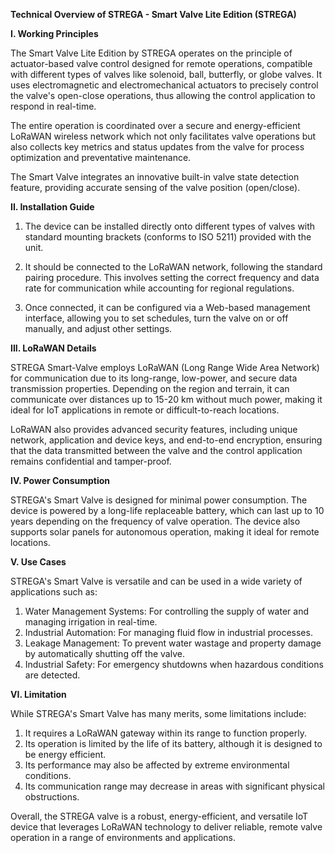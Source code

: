 **Technical Overview of STREGA - Smart Valve Lite Edition (STREGA)**

**I. Working Principles**

The Smart Valve Lite Edition by STREGA operates on the principle of actuator-based valve control designed for remote operations, compatible with different types of valves like solenoid, ball, butterfly, or globe valves. It uses electromagnetic and electromechanical actuators to precisely control the valve's open-close operations, thus allowing the control application to respond in real-time.

The entire operation is coordinated over a secure and energy-efficient LoRaWAN wireless network which not only facilitates valve operations but also collects key metrics and status updates from the valve for process optimization and preventative maintenance.

The Smart Valve integrates an innovative built-in valve state detection feature, providing accurate sensing of the valve position (open/close). 

**II. Installation Guide**

1. The device can be installed directly onto different types of valves with standard mounting brackets (conforms to ISO 5211) provided with the unit. 

2. It should be connected to the LoRaWAN network, following the standard pairing procedure. This involves setting the correct frequency and data rate for communication while accounting for regional regulations.

3. Once connected, it can be configured via a Web-based management interface, allowing you to set schedules, turn the valve on or off manually, and adjust other settings.

**III. LoRaWAN Details**

STREGA Smart-Valve employs LoRaWAN (Long Range Wide Area Network) for communication due to its long-range, low-power, and secure data transmission properties. Depending on the region and terrain, it can communicate over distances up to 15-20 km without much power, making it ideal for IoT applications in remote or difficult-to-reach locations.

LoRaWAN also provides advanced security features, including unique network, application and device keys, and end-to-end encryption, ensuring that the data transmitted between the valve and the control application remains confidential and tamper-proof.

**IV. Power Consumption**

STREGA's Smart Valve is designed for minimal power consumption. The device is powered by a long-life replaceable battery, which can last up to 10 years depending on the frequency of valve operation. The device also supports solar panels for autonomous operation, making it ideal for remote locations.

**V. Use Cases**

STREGA's Smart Valve is versatile and can be used in a wide variety of applications such as:
1. Water Management Systems: For controlling the supply of water and managing irrigation in real-time.
2. Industrial Automation: For managing fluid flow in industrial processes.
3. Leakage Management: To prevent water wastage and property damage by automatically shutting off the valve.
4. Industrial Safety: For emergency shutdowns when hazardous conditions are detected.

**VI. Limitation**

While STREGA's Smart Valve has many merits, some limitations include:
1. It requires a LoRaWAN gateway within its range to function properly. 
2. Its operation is limited by the life of its battery, although it is designed to be energy efficient.
3. Its performance may also be affected by extreme environmental conditions.
4. Its communication range may decrease in areas with significant physical obstructions.

Overall, the STREGA valve is a robust, energy-efficient, and versatile IoT device that leverages LoRaWAN technology to deliver reliable, remote valve operation in a range of environments and applications.